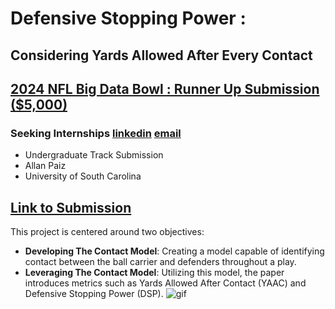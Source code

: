 # Defensive Stopping Power : 
## Considering Yards Allowed After Every Contact

## [2024 NFL Big Data Bowl : Runner Up Submission ($5,000)](https://www.kaggle.com/competitions/nfl-big-data-bowl-2024/discussion/472712)
### Seeking Internships [linkedin](https://www.linkedin.com/in/allan-paiz/) [email](apaiz@email.sc.edu)

- Undergraduate Track Submission
- Allan Paiz
- University of South Carolina

## [Link to Submission](https://www.kaggle.com/code/allanpaiz/defensive-stopping-power)

This project is centered around two objectives:
- **Developing The Contact Model**: Creating a model capable of identifying contact between the ball carrier and defenders throughout a play.
- **Leveraging The Contact Model**: Utilizing this model, the paper introduces metrics such as Yards Allowed After Contact (YAAC) and Defensive Stopping Power (DSP).
![gif](https://raw.githubusercontent.com/allanpaiz/Defensive_Stopping_Power/main/code/PCS_example.gif)
